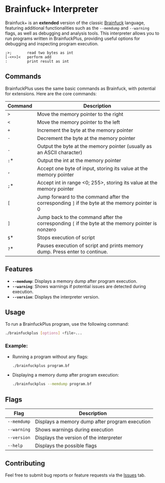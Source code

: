 # Brainfuck+ Interpreter

Brainfuck+ is an **extended** version of the classic [Brainfuck](https://en.wikipedia.org/wiki/Brainfuck) language,  
featuring additional functionalities such as the `--memdump` and `--warning` flags, as well as debugging and analysis tools. This interpreter allows you to run programs written in BrainfuckPlus, providing useful options for debugging and inspecting program execution.

```bf
;>;       read two bytes as int
[-<+>]<   perform add
:         print result as int
```

## Commands

BrainfuckPlus uses the same basic commands as Brainfuck, with potential for extensions. Here are the core commands:

| Command | Description                                                                       |
|---------|-----------------------------------------------------------------------------------|
| `>`     | Move the memory pointer to the right                                              |
| `<`     | Move the memory pointer to the left                                               |
| `+`     | Increment the byte at the memory pointer                                          |
| `-`     | Decrement the byte at the memory pointer                                          |
| `.`     | Output the byte at the memory pointer (usually as an ASCII character)             |
| `:`*    | Output the int at the memory pointer                                              |
| `,`     | Accept one byte of input, storing its value at the memory pointer                 |
| `;`*    | Accept int in range <0; 255>, storing its value at the memory pointer             |
| `[`     | Jump forward to the command after the corresponding `]` if the byte at the memory pointer is 0 |
| `]`     | Jump back to the command after the corresponding `[` if the byte at the memory pointer is nonzero |
| `$`*    | Stops execution of script                                                         |
| `?`*    | Pauses execution of script and prints memory dump. Press enter to continue.       |

## Features

- **`--memdump`**: Displays a memory dump after program execution.
- **`--warning`**: Shows warnings if potential issues are detected during execution.
- **`--version`**: Displays the interpreter version.

## Usage

To run a BrainfuckPlus program, use the following command:
```bash
./brainfuckplus [options] <file>...
```

### Example:

- Running a program without any flags:
  ```bash
  ./brainfuckplus program.bf
  ```

- Displaying a memory dump after program execution:
  ```bash
  ./brainfuckplus --memdump program.bf
  ```

## Flags

| Flag          | Description                                                             |
|---------------|-------------------------------------------------------------------------|
| `--memdump`   | Displays a memory dump after program execution                          |
| `--warning`   | Shows warnings during execution                                         |
| `--version`   | Displays the version of the interpreter                                 |
| `--help`      | Displays the possible flags                                             |

## Contributing

Feel free to submit bug reports or feature requests via the [Issues](https://github.com/Moderrek/brainfuckplus/issues) tab.
